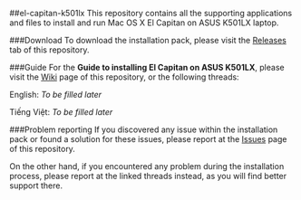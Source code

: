 ##el-capitan-k501lx
This repository contains all the supporting applications and files to install and run Mac OS X El Capitan on ASUS K501LX laptop.

###Download
To download the installation pack, please visit the [Releases][] tab of this repository.

###Guide
For the **Guide to installing El Capitan on ASUS K501LX**, please visit the [Wiki][] page of this repository, or the following threads:

English: _To be filled later_

Tiếng Việt: _To be filled later_

###Problem reporting
If you discovered any issue within the installation pack or found a solution for these issues, please report at the [Issues][] page of this repository.

On the other hand, if you encountered any problem during the installation process, please report at the linked threads instead, as you will find better support there.

[Releases]: http://github.com/nguyenlc1993/el-capitan-k501lx/releases
[Wiki]: http://github.com/nguyenlc1993/el-capitan-k501lx/wiki
[Issues]: http://github.com/nguyenlc1993/el-capitan-k501lx/issues